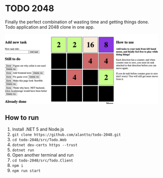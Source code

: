 # TODO 2048

Finally the perfect combination of wasting time and getting things done. Todo application and 2048 clone in one app.

![App in action](./demo.png "App demo")


## How to run

1. Install .NET 5 and Node.js
1. `git clone https://github.com/alantto/todo-2048.git`
1. `cd todo-2048/src/Todo.Web`
1. `dotnet dev-certs https --trust`
1. `dotnet run`
1. Open another terminal and run 
1. `cd todo-2048/src/Todo.Client`
1. `npm i`
1. `npm run start`
